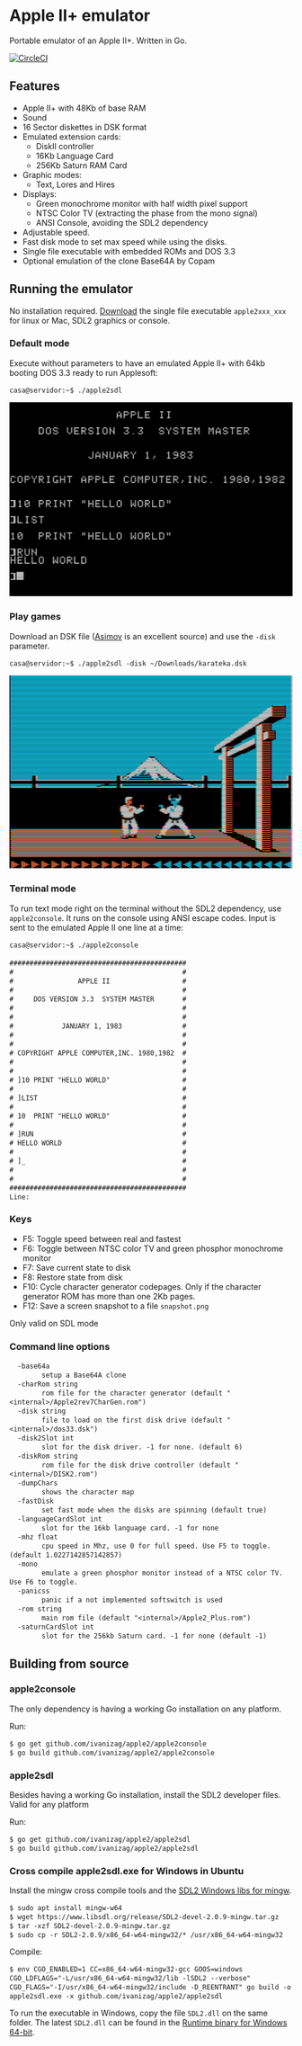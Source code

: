 # Apple II+ emulator

Portable emulator of an Apple II+. Written in Go.

[![CircleCI](https://circleci.com/gh/ivanizag/apple2/tree/master.svg?style=svg)](https://circleci.com/gh/ivanizag/apple2/tree/master)

## Features

- Apple II+ with 48Kb of base RAM
- Sound
- 16 Sector diskettes in DSK format
- Emulated extension cards:
    - DiskII controller
    - 16Kb Language Card
    - 256Kb Saturn RAM Card
- Graphic modes:
    - Text, Lores and Hires
- Displays:
    - Green monochrome monitor with half width pixel support
    - NTSC Color TV (extracting the phase from the mono signal)
    - ANSI Console, avoiding the SDL2 dependency
- Adjustable speed.
- Fast disk mode to set max speed while using the disks. 
- Single file executable with embedded ROMs and DOS 3.3
- Optional emulation of the clone Base64A by Copam


## Running the emulator

No installation required. [Download](https://github.com/ivanizag/apple2/releases) the single file executable `apple2xxx_xxx` for linux or Mac, SDL2 graphics or console.

### Default mode

Execute without parameters to have an emulated Apple II+ with 64kb booting DOS 3.3 ready to run Applesoft:
```
casa@servidor:~$ ./apple2sdl
```

![DOS 3.3 started](doc/dos33.png)

### Play games
Download an DSK file ([Asimov](https://mirrors.apple2.org.za/ftp.apple.asimov.net/images/) is an excellent source) and use the `-disk` parameter.
```
casa@servidor:~$ ./apple2sdl -disk ~/Downloads/karateka.dsk
```
![Karateka](doc/karateka.png)


### Terminal mode
To run text mode right on the terminal without the SDL2 dependency, use `apple2console`. It runs on the console using ANSI escape codes. Input is sent to the emulated Apple II one line at a time: 
```
casa@servidor:~$ ./apple2console

############################################
#                                          #
#                APPLE II                  #
#                                          #
#     DOS VERSION 3.3  SYSTEM MASTER       #
#                                          #
#                                          #
#            JANUARY 1, 1983               #
#                                          #
#                                          #
# COPYRIGHT APPLE COMPUTER,INC. 1980,1982  #
#                                          #
#                                          #
# ]10 PRINT "HELLO WORLD"                  #
#                                          #
# ]LIST                                    #
#                                          #
# 10  PRINT "HELLO WORLD"                  #
#                                          #
# ]RUN                                     #
# HELLO WORLD                              #
#                                          #
# ]_                                       #
#                                          #
#                                          #
############################################
Line: 

```

### Keys

- F5: Toggle speed between real and fastest
- F6: Toggle between NTSC color TV and green phosphor monochrome monitor
- F7: Save current state to disk
- F8: Restore state from disk
- F10: Cycle character generator codepages. Only if the character generator ROM has more than one 2Kb pages.
- F12: Save a screen snapshot to a file `snapshot.png`

Only valid on SDL mode

### Command line options

```
  -base64a
        setup a Base64A clone
  -charRom string
    	rom file for the character generator (default "<internal>/Apple2rev7CharGen.rom")
  -disk string
    	file to load on the first disk drive (default "<internal>/dos33.dsk")
  -disk2Slot int
    	slot for the disk driver. -1 for none. (default 6)
  -diskRom string
    	rom file for the disk drive controller (default "<internal>/DISK2.rom")
  -dumpChars
    	shows the character map
  -fastDisk
    	set fast mode when the disks are spinning (default true)
  -languageCardSlot int
    	slot for the 16kb language card. -1 for none
  -mhz float
    	cpu speed in Mhz, use 0 for full speed. Use F5 to toggle. (default 1.0227142857142857)
  -mono
    	emulate a green phosphor monitor instead of a NTSC color TV. Use F6 to toggle.
  -panicss
    	panic if a not implemented softswitch is used
  -rom string
    	main rom file (default "<internal>/Apple2_Plus.rom")
  -saturnCardSlot int
    	slot for the 256kb Saturn card. -1 for none (default -1)
```

## Building from source

### apple2console

The only dependency is having a working Go installation on any platform.

Run:
```
$ go get github.com/ivanizag/apple2/apple2console 
$ go build github.com/ivanizag/apple2/apple2console 
``` 

### apple2sdl

Besides having a working Go installation, install the SDL2 developer files. Valid for any platform

Run:
```
$ go get github.com/ivanizag/apple2/apple2sdl
$ go build github.com/ivanizag/apple2/apple2sdl 
```

### Cross compile apple2sdl.exe for Windows in Ubuntu

Install the mingw cross compile tools and the [SDL2 Windows libs for mingw](https://www.libsdl.org/download-2.0.php).
```
$ sudo apt install mingw-w64
$ wget https://www.libsdl.org/release/SDL2-devel-2.0.9-mingw.tar.gz
$ tar -xzf SDL2-devel-2.0.9-mingw.tar.gz
$ sudo cp -r SDL2-2.0.9/x86_64-w64-mingw32/* /usr/x86_64-w64-mingw32
```
Compile:
```
$ env CGO_ENABLED=1 CC=x86_64-w64-mingw32-gcc GOOS=windows CGO_LDFLAGS="-L/usr/x86_64-w64-mingw32/lib -lSDL2 --verbose" CGO_FLAGS="-I/usr/x86_64-w64-mingw32/include -D_REENTRANT" go build -o apple2sdl.exe -x github.com/ivanizag/apple2/apple2sdl
```
To run the executable in Windows, copy the file `SDL2.dll` on the same folder. The latest `SDL2.dll` can be found in the [Runtime binary for Windows 64-bit](https://www.libsdl.org/download-2.0.php).
